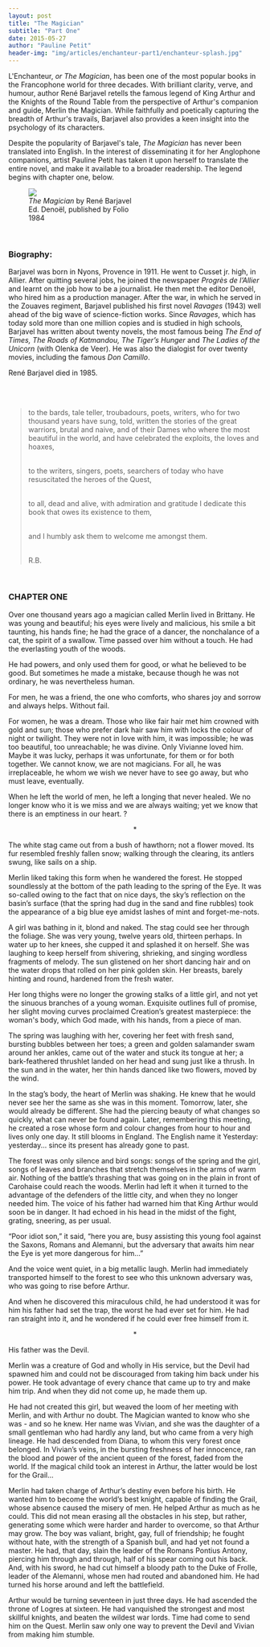 ```yaml
---
layout: post
title: "The Magician"
subtitle: "Part One"
date: 2015-05-27
author: "Pauline Petit"
header-img: "img/articles/enchanteur-part1/enchanteur-splash.jpg"
---
```


<p>L'Enchanteur, <em>or The Magician</em>, has been one of the most popular books in the Francophone world for three decades. With brilliant clarity, verve, and humour, author René Barjavel retells the famous legend of King Arthur and the Knights of the Round Table from the perspective of Arthur's companion and guide, Merlin the Magician. While faithfully and poetically capturing the breadth of Arthur's travails, Barjavel also provides a keen insight into the psychology of its characters.</p>

<p>Despite the popularity of Barjavel's tale, <em>The Magician</em> has never been translated into English. In the interest of disseminating it for her Anglophone companions, artist Pauline Petit has taken it upon herself to translate the entire novel, and make it available to a broader readership. The legend begins with chapter one, below.</p>

<figure>
  <a href="{{site.url}}/img/articles/enchanteur-part1/enchanteur.jpg" rel="shadowbox" title="The Enchanter">
  <img src="{{site.url}}/img/articles/enchanteur-part1/enchanteur.jpg"></a>
  <figcaption>
    <em>The Magician</em> by René Barjavel <br />
    Ed. Denoël, published by Folio <br />
    1984
  </figcaption>
</figure><br />

      

<h3>Biography:</h3>

<p>Barjavel was born in Nyons, Provence in 1911. He went to Cusset jr. high, in Allier. After quitting several jobs, he joined the newspaper <em>Progrès de l’Allier</em> and learnt on the job how to be a journalist. He then met the editor Denoël, who hired him as a production manager. After the war, in which he served in the Zouaves regiment, Barjavel published his first novel <em>Ravages</em> (1943) well ahead of the big wave of science-fiction works. Since <em>Ravages</em>, which has today sold more than one million copies and is studied in high schools, Barjavel has written about twenty novels, the most famous being <em>The End of Times, The Roads of Katmandou, The Tiger’s Hunger</em> and <em>The Ladies of the Unicorn</em> (with Olenka de Veer). He was also the dialogist for over twenty movies, including the famous <em>Don Camillo</em>.</p>   

<p>René Barjavel died in 1985.</p> <br /><br />


<blockquote>
to the bards, tale teller, troubadours, poets, writers, who for two thousand years have sung, told, written the stories of the great warriors, brutal and naive, and of their Dames who where the most beautiful in the world, and have celebrated the exploits, the loves and hoaxes,<br /><br />

to the writers, singers, poets, searchers of today who have resuscitated the heroes of the Quest,  <br /><br />

to all, dead and alive, with admiration and gratitude I dedicate this book that owes its existence to them, <br /> <br />

and I humbly ask them to welcome me amongst them.<br /><br />

R.B.
</blockquote> <br />

<h3>CHAPTER ONE</h3>

<p>Over one thousand years ago a magician called Merlin lived in Brittany.  He was young and beautiful; his eyes were lively and malicious, his smile a bit taunting, his hands fine; he had the grace of a dancer, the nonchalance of a cat, the spirit of a swallow. Time passed over him without a touch. He had the everlasting youth of the woods.</p>

<p>He had powers, and only used them for good, or what he believed to be good. But sometimes he made a mistake, because though he was not ordinary, he was nevertheless human.</p>

<p>For men, he was a friend, the one who comforts, who shares joy and sorrow and always helps. Without fail.</p> 

<p>For women, he was a dream. Those who like fair hair met him crowned with gold and sun; those who prefer dark hair saw him with locks the colour of night or twilight. They were not in love with him, it was impossible; he was too beautiful, too unreachable; he was divine. Only Vivianne loved him. Maybe it was lucky, perhaps it was unfortunate, for them or for both together. We cannot know, we are not magicians. For all, he was irreplaceable, he whom we wish we never have to see go away, but who must leave, eventually.</p> 

<p>When he left the world of men, he left a longing that never healed. We no longer know who it is we miss and we are always waiting; yet we know that there is an emptiness in our heart. ?</p> 

<p style="text-align:center">*</p>

<p>The white stag came out from a bush of hawthorn; not a flower moved. Its fur resembled freshly fallen snow; walking through the clearing, its antlers swung, like sails on a ship.</p> 

<p>Merlin liked taking this form when he wandered the forest. He stopped soundlessly at the bottom of the path leading to the spring of the Eye. It was so-called owing to the fact that on nice days, the sky’s reflection on the basin’s surface (that the spring had dug in the sand and fine rubbles) took the appearance of a big blue eye amidst lashes of mint and forget-me-nots.</p> 

<p>A girl was bathing in it, blond and naked. The stag could see her through the foliage. She was very young, twelve years old, thirteen perhaps. In water up to her knees, she cupped it and splashed it on herself. She was laughing to keep herself from shivering, shrieking, and singing wordless fragments of melody. The sun glistened on her short dancing hair and on the water drops that rolled on her pink golden skin. Her breasts, barely hinting and round, hardened from the fresh water.</p> 

<p>Her long thighs were no longer the growing stalks of a little girl, and not yet the sinuous branches of a young woman. Exquisite outlines full of promise, her slight moving curves proclaimed Creation’s greatest masterpiece: the woman's body, which God made, with his hands, from a piece of man.</p> 

<p>The spring was laughing with her, covering her feet with fresh sand, bursting bubbles between her toes; a green and golden salamander swam around her ankles, came out of the water and stuck its tongue at her; a bark-feathered thrushlet landed on her head and sung just like a thrush. In the sun and in the water, her thin hands danced like two flowers, moved by the wind.</p> 

<p>In the stag’s body, the heart of Merlin was shaking. He knew that he would never see her the same as she was in this moment. Tomorrow, later, she would already be different. She had the piercing beauty of what changes so quickly, what can never be found again. Later, remembering this meeting, he created a rose whose form and colour changes from hour to hour and lives only one day. It still blooms in England. The English name it Yesterday: yesterday... since its present has already gone to past.</p> 

<p>The forest was only silence and bird songs: songs of the spring and the girl, songs of leaves and branches that stretch themselves in the arms of warm air. Nothing of the battle’s thrashing that was going on in the plain in front of Carohaise could reach the woods. Merlin had left it when it turned to the advantage of the defenders of the little city, and when they no longer needed him. The voice of his father had warned him that King Arthur would soon be in danger. It had echoed in his head in the midst of the fight, grating, sneering, as per usual.</p>       

<p>“Poor idiot son,” it said, “here you are, busy assisting this young fool against the Saxons, Romans and Alemanni, but the adversary that awaits him near the Eye is yet more dangerous for him...”</p> 

<p>And the voice went quiet, in a big metallic laugh. Merlin had immediately transported himself to the forest to see who this unknown adversary was, who was going to rise before Arthur.</p> 

<p>And when he discovered this miraculous child, he had understood it was for him his father had set the trap, the worst he had ever set for him. He had ran straight into it, and he wondered if he could ever free himself from it.</p> 

<p style="text-align:center">*</p>  

<p>His father was the Devil.</p> 

<p>Merlin was a creature of God and wholly in His service, but the Devil had spawned him and could not be discouraged from taking him back under his power. He took advantage of every chance that came up to try and make him trip. And when they did not come up, he made them up.</p> 

<p>He had not created this girl, but weaved the loom of her meeting with Merlin, and with Arthur no doubt. The Magician wanted to know who she was - and so he knew. Her name was Vivian, and she was the daughter of a small gentleman who had hardly any land, but who came from a very high lineage. He had descended from Diana, to whom this very forest once belonged. In Vivian’s veins, in the bursting freshness of her innocence, ran the blood and power of the ancient queen of the forest, faded from the world. If the magical child took an interest in Arthur, the latter would be lost for the Grail...</p> 

<p>Merlin had taken charge of Arthur’s destiny even before his birth. He wanted him to become the world’s best knight, capable of finding the Grail, whose absence caused the misery of men. He helped Arthur as much as he could. This did not mean erasing all the obstacles in his step, but rather, generating some which were harder and harder to overcome, so that Arthur may grow. The boy was valiant, bright, gay, full of friendship; he fought without hate, with the strength of a Spanish bull, and had yet not found a master. He had, that day, slain the leader of the Romans Pontius Antony, piercing him through and through, half of his spear coming out his back. And, with his sword, he had cut himself a bloody path to the Duke of Frolle, leader of the Alemanni, whose men had routed and abandoned him. He had turned his horse around and left the battlefield.</p> 

<p>Arthur would be turning seventeen in just three days. He had ascended the throne of Logres at sixteen. He had vanquished the strongest and most skillful knights, and beaten the wildest war lords. Time had come to send him on the Quest. Merlin saw only one way to prevent the Devil and Vivian from making him stumble.</p> 
